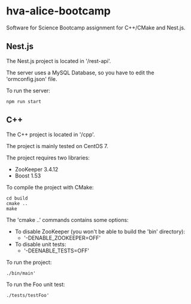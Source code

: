 # hva-alice-bootcamp
Software for Science Bootcamp assignment for C++/CMake and Nest.js.

## Nest.js
The Nest.js project is located in '/rest-api'.

The server uses a MySQL Database, so you have to edit the 'ormconfig.json' file.

To run the server:
```
npm run start
```

## C++
The C++ project is located in '/cpp'.

The project is mainly tested on CentOS 7.

The project requires two libraries:
- ZooKeeper 3.4.12
- Boost 1.53

To compile the project with CMake:
```
cd build
cmake ..
make
```

The 'cmake ..' commands contains some options:
- To disable ZooKeeper (you won't be able to build the 'bin' directory):
    - '-DENABLE_ZOOKEEPER=OFF'
- To disable unit tests:
    - '-DEENABLE_TESTS=OFF'

To run the project:
```
./bin/main'
```

To run the Foo unit test:
```
./tests/testFoo'
```

